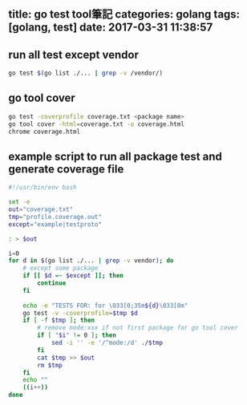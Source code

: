 title: go test tool筆記
categories: golang
tags: [golang, test]
date: 2017-03-31 11:38:57
---

## run all test except vendor
``` sh
go test $(go list ./... | grep -v /vendor/)
```

## go tool cover
``` sh
go test -coverprofile coverage.txt <package name>
go tool cover -html=coverage.txt -o coverage.html
chrome coverage.html
```

## example script to run all package test and generate coverage file
``` sh
#!/usr/bin/env bash

set -e
out="coverage.txt"
tmp="profile.coverage.out"
except="example|testproto"

: > $out

i=0
for d in $(go list ./... | grep -v vendor); do
    # except some package
    if [[ $d =~ $except ]]; then
        continue
    fi
    
    echo -e "TESTS FOR: for \033[0;35m${d}\033[0m"
    go test -v -coverprofile=$tmp $d
    if [ -f $tmp ]; then
        # remove mode:xxx if not first package for go tool cover
        if [ "$i" != 0 ]; then
            sed -i '' -e '/^mode:/d' ./$tmp
        fi
        cat $tmp >> $out
        rm $tmp
    fi
    echo ""
    ((i++))
done
```